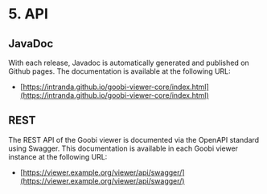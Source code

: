 # 5. API

## JavaDoc 

With each release, Javadoc is automatically generated and published on Github pages. The documentation is available at the following URL:

* [https://intranda.github.io/goobi-viewer-core/index.html](https://intranda.github.io/goobi-viewer-core/index.html)

## REST

The REST API of the Goobi viewer is documented via the OpenAPI standard using Swagger. This documentation is available in each Goobi viewer instance at the following URL: 

* [https://viewer.example.org/viewer/api/swagger/](https://viewer.example.org/viewer/api/swagger/)

